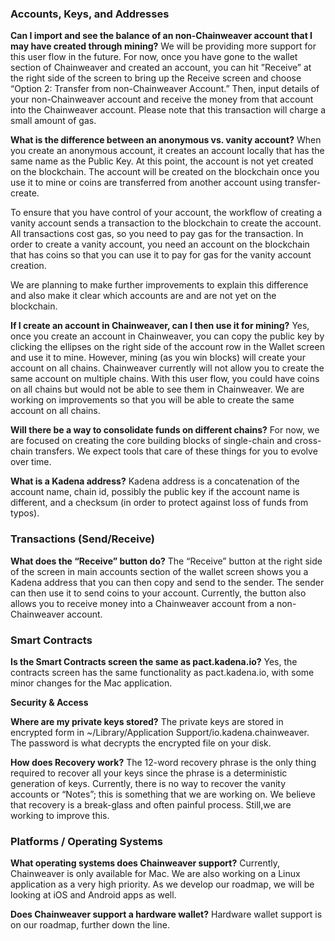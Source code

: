### **Accounts, Keys, and Addresses**

**Can I import and see the balance of an non-Chainweaver account that I may have created through mining?**
We will be providing more support for this user flow in the future. For now, once you have gone to the wallet section of Chainweaver and created an account, you can hit ”Receive” at the right side of the screen to bring up the Receive screen and choose “Option 2: Transfer from non-Chainweaver Account.” Then, input details of your non-Chainweaver account and receive the money from that account into the Chainweaver account. Please note that this transaction will charge a small amount of gas.

**What is the difference between an anonymous vs. vanity account?**
When you create an anonymous account, it creates an account locally that has the same name as the Public Key.  At this point, the account is not yet created on the blockchain. The account will be created on the blockchain once you use it to mine or coins are transferred from another account using transfer-create.

To ensure that you have control of your account, the workflow of creating a vanity account sends a transaction to the blockchain to create the account. All transactions cost gas, so you need to pay gas for the transaction.  In order to create a vanity account, you need an account on the blockchain that has coins so that you can use it to pay for gas for the vanity account creation.

We are planning to make further improvements to explain this difference  and also make it clear which accounts are and are not yet on the blockchain.

**If I create an account in Chainweaver, can I then use it for mining?**
Yes, once you create an account in Chainweaver, you can copy the public key by clicking the ellipses on the right side of the account row in the Wallet screen and use it to mine. However, mining (as you win blocks) will create your account on all chains. Chainweaver currently will not allow you to create the same account on multiple chains. With this user flow, you could have coins on all chains but would not be able to see them in Chainweaver. We are working on improvements so that you will be able to create the same account on all chains.

**Will there be a way to consolidate funds on different chains?**
For now, we are focused on creating the core building blocks of single-chain and cross-chain transfers. We expect tools that care of these things for you to evolve over time.

**What is a Kadena address?**
Kadena address is a concatenation of the account name, chain id, possibly the public key if the account name is different, and a checksum (in order to protect against loss of funds from typos).


### **Transactions (Send/Receive)**

**What does the “Receive” button do?**
The “Receive” button at the right side of the screen in main accounts section of the wallet screen shows you a Kadena address that you can then copy and send to the sender. The sender can then use it to send coins to your account. Currently, the button also allows you to receive money into a Chainweaver account from a non-Chainweaver account. 


### **Smart Contracts**

**Is the Smart Contracts screen the same as pact.kadena.io?**
Yes, the contracts screen has the same functionality as pact.kadena.io, with some minor changes for the Mac application.


**Security & Access**

**Where are my private keys stored?**
The private keys are stored in encrypted form in ~/Library/Application Support/io.kadena.chainweaver. The password is what decrypts the encrypted file on your disk.

**How does Recovery work?**
The 12-word recovery phrase is the only thing required to recover all your keys since the phrase is a deterministic generation of keys. Currently, there is no way to recover the vanity accounts or “Notes”; this is something that we are working on. We believe that recovery is a break-glass and often painful process. Still,we are working to improve this.


### **Platforms / Operating Systems**

**What operating systems does Chainweaver support?**
Currently, Chainweaver is only available for Mac. We are also working on a Linux application as a very high priority.  As we develop our roadmap, we will be looking at iOS and Android apps as well.

**Does Chainweaver support a hardware wallet?**
Hardware wallet support is on our roadmap, further down the line.
